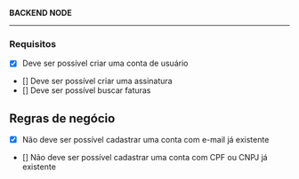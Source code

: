**BACKEND NODE**

---

### Requisitos
- [X] Deve ser possível criar uma conta de usuário
- [] Deve ser possível criar uma assinatura
- [] Deve ser possível buscar faturas

## Regras de negócio
- [x] Não deve ser possível cadastrar uma conta com e-mail já existente
- [] Não deve ser possível cadastrar uma conta com CPF ou CNPJ já existente

